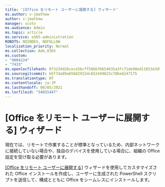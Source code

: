 ```yaml
---
title: '[Office をリモート ユーザーに展開する] ウィザード'
ms.author: v-jmathew
author: v-jmathew
manager: scotv
ms.audience: Admin
ms.topic: article
ms.service: o365-administration
ROBOTS: NOINDEX, NOFOLLOW
localization_priority: Normal
ms.collection: Adm_O365
ms.custom:
- "9004224"
- "7433"
ms.openlocfilehash: 0f3234d26cece5bcff586b7b654635a3fc71de98ed11653e3d52699e1bc965de
ms.sourcegitcommit: b5f7da89a650d2915dc652449623c78be6247175
ms.translationtype: HT
ms.contentlocale: ja-JP
ms.lasthandoff: 08/05/2021
ms.locfileid: "54031447"
---
```

# <a name="deploy-office-to-remote-users-wizard"></a>[Office をリモート ユーザーに展開する] ウィザード

現在では、リモートで作業することが標準となっているため、内部ネットワークに接続していない場合や、独自のデバイスを使用している場合に、組織の Office 設定を受け取る必要があります。

[[Office をリモート ユーザーに展開する]](https://go.microsoft.com/fwlink/?linkid=2149564) ウィザードを使用してカスタマイズされた ‎Office‎ インストールを作成し、ユーザーに生成された PowerShell スクリプトを送信して、構成とともに ‎Office‎ をシームレスにインストールします。
